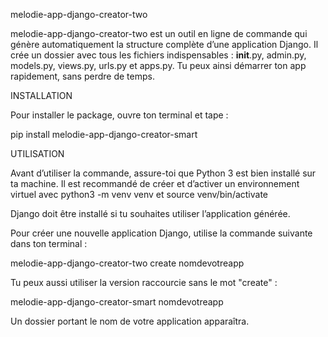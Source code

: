 melodie-app-django-creator-two

melodie-app-django-creator-two est un outil en ligne de commande qui génère automatiquement la structure complète d’une application Django. Il crée un dossier avec tous les fichiers indispensables : __init__.py, admin.py, models.py, views.py, urls.py et apps.py. Tu peux ainsi démarrer ton app rapidement, sans perdre de temps.


INSTALLATION

Pour installer le package, ouvre ton terminal et tape :

pip install melodie-app-django-creator-smart


UTILISATION

Avant d’utiliser la commande, assure-toi que Python 3 est bien installé sur ta machine. Il est recommandé de créer et d’activer un environnement virtuel avec python3 -m venv venv et  source venv/bin/activate

Django doit être installé si tu souhaites utiliser l’application générée.

Pour créer une nouvelle application Django, utilise la commande suivante dans ton terminal :

melodie-app-django-creator-two create nomdevotreapp

Tu peux aussi utiliser la version raccourcie sans le mot "create" :

melodie-app-django-creator-smart nomdevotreapp

Un dossier portant le nom de votre application apparaîtra.

